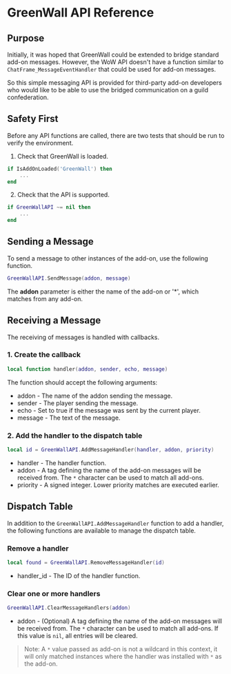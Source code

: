 

# GreenWall API Reference

## Purpose

Initially, it was hoped that GreenWall could be extended to bridge
standard add-on messages.  However, the WoW API doesn't have a function
similar to `ChatFrame_MessageEventHandler` that could be used
for add-on messages.

So this simple messaging API is provided for third-party add-on developers
who would like to be able to use the bridged communication on a guild
confederation.


## Safety First

Before any API functions are called, there are two tests that should be
run to verify the environment.

1. Check that GreenWall is loaded.

```lua
if IsAddOnLoaded('GreenWall') then
	...
end
```

2. Check that the API is supported.

```lua
if GreenWallAPI ~= nil then
    ...
end
```

## Sending a Message

To send a message to other instances of the add-on, use the following function.

```lua
GreenWallAPI.SendMessage(addon, message)
```

The __addon__ parameter is either the name of the add-on or '*', which matches 
from any add-on.

## Receiving a Message

The receiving of messages is handled with callbacks. 

### 1. Create the callback

```lua
local function handler(addon, sender, echo, message)
```

The function should accept the following arguments:

- addon - The name of the addon sending the message.
- sender - The player sending the message.
- echo - Set to true if the message was sent by the current player.
- message - The text of the message.

### 2. Add the handler to the dispatch table

```lua
local id = GreenWallAPI.AddMessageHandler(handler, addon, priority)
```

- handler - The handler function.
- addon - A tag defining the name of the add-on messages will be received from.
  The `*` character can be used to match all add-ons.
- priority - A signed integer.  Lower priority matches are executed earlier.

## Dispatch Table

In addition to the `GreenWallAPI.AddMessageHandler` function to add a handler,
the following functions are available to manage the dispatch table.

### Remove a handler

```lua
local found = GreenWallAPI.RemoveMessageHandler(id)
```

- handler_id - The ID of the handler function.

### Clear one or more handlers

```lua
GreenWallAPI.ClearMessageHandlers(addon)
```

- addon - (Optional) A tag defining the name of the add-on messages will be 
  received from. The `*` character can be used to match all add-ons. If this 
  value is `nil`, all entries will be cleared.

> Note: A `*` value passed as add-on is not a wildcard in this context, it will only matched instances where the handler was installed with `*` as the add-on.

